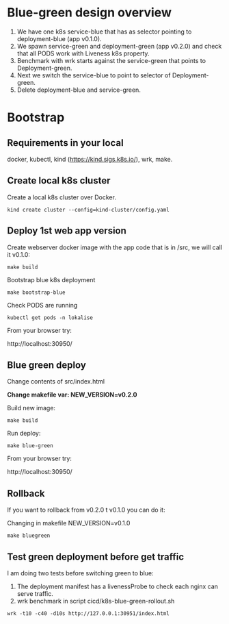 # Blue-green design overview

1. We have one k8s service-blue that has as selector pointing to deployment-blue (app v0.1.0).
2. We spawn service-green and deployment-green (app v0.2.0) and check that all PODS work with Liveness k8s property.
3. Benchmark with wrk starts against the service-green that points to Deployment-green.
4. Next we switch the service-blue to point to selector of Deployment-green.
5. Delete deployment-blue and service-green.

# Bootstrap
## Requirements in your local

docker, kubectl, kind (https://kind.sigs.k8s.io/), wrk, make.

## Create local k8s cluster
Create a local k8s cluster over Docker.

````
kind create cluster --config=kind-cluster/config.yaml
````
## Deploy 1st web app version
Create webserver docker image with the app code that is in /src, we will call it v0.1.0:
```
make build
```
Bootstrap blue k8s deployment
```
make bootstrap-blue
```
Check PODS are running
```
kubectl get pods -n lokalise
```
From your browser try:

http://localhost:30950/

## Blue green deploy

Change contents of src/index.html

**Change makefile var: NEW_VERSION=v0.2.0**

Build new image: 
```
make build
```
Run deploy:
```
make blue-green
```
From your browser try:

http://localhost:30950/

## Rollback

If you want to rollback from v0.2.0 t v0.1.0 you can do it:

Changing in makefile NEW_VERSION=v0.1.0

```
make bluegreen
```

## Test green deployment before get traffic
I am doing two tests before switching green to blue:

1. The deployment manifest has a livenessProbe to check each nginx can serve traffic.
2. wrk benchmark in script cicd/k8s-blue-green-rollout.sh
```
wrk -t10 -c40 -d10s http://127.0.0.1:30951/index.html
```
